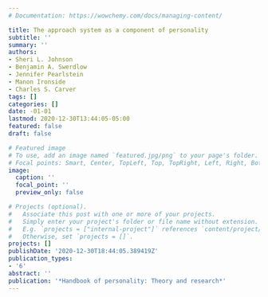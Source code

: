 ```yaml
---
# Documentation: https://wowchemy.com/docs/managing-content/

title: The approach system as a component of personality
subtitle: ''
summary: ''
authors:
- Sheri L. Johnson
- Benjamin A. Swerdlow
- Jennifer Pearlstein
- Manon Ironside
- Charles S. Carver
tags: []
categories: []
date: -01-01
lastmod: 2020-12-30T13:44:05-05:00
featured: false
draft: false

# Featured image
# To use, add an image named `featured.jpg/png` to your page's folder.
# Focal points: Smart, Center, TopLeft, Top, TopRight, Left, Right, BottomLeft, Bottom, BottomRight.
image:
  caption: ''
  focal_point: ''
  preview_only: false

# Projects (optional).
#   Associate this post with one or more of your projects.
#   Simply enter your project's folder or file name without extension.
#   E.g. `projects = ["internal-project"]` references `content/project/deep-learning/index.md`.
#   Otherwise, set `projects = []`.
projects: []
publishDate: '2020-12-30T18:44:05.389419Z'
publication_types:
- '6'
abstract: ''
publication: '*Handbook of personality: Theory and research*'
---
```

